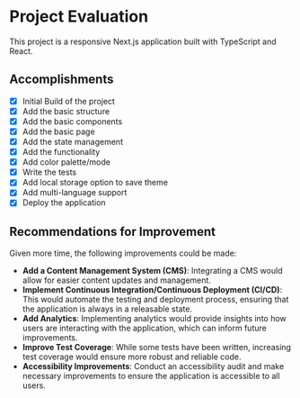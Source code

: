 # Project Evaluation

This project is a responsive Next.js application built with TypeScript and React.

## Accomplishments

- [x] Initial Build of the project
- [x] Add the basic structure
- [x] Add the basic components
- [x] Add the basic page
- [x] Add the state management
- [x] Add the functionality
- [x] Add color palette/mode
- [x] Write the tests
- [x] Add local storage option to save theme
- [x] Add multi-language support
- [x] Deploy the application

## Recommendations for Improvement

Given more time, the following improvements could be made:

- **Add a Content Management System (CMS)**: Integrating a CMS would allow for easier content updates and management.
- **Implement Continuous Integration/Continuous Deployment (CI/CD)**: This would automate the testing and deployment process, ensuring that the application is always in a releasable state.
- **Add Analytics**: Implementing analytics would provide insights into how users are interacting with the application, which can inform future improvements.
- **Improve Test Coverage**: While some tests have been written, increasing test coverage would ensure more robust and reliable code.
- **Accessibility Improvements**: Conduct an accessibility audit and make necessary improvements to ensure the application is accessible to all users.

